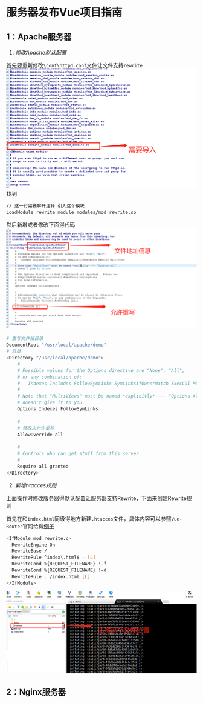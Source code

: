 # 服务器发布Vue项目指南

## 1：Apache服务器
1. *修改Apache默认配置*

首先要重新修改`\conf\httpd.conf`文件让文件支持`rewrite`
![引入模块](apacheconfig2.jpg '引入模块')
找到
```bash
// 这一行需要解开注释 引入这个模块
LoadModule rewrite_module modules/mod_rewrite.so
```

然后新增或者修改下面得代码
![修改重写支持](apacheconfig1.jpg '修改重写支持')
```bash
# 重写文件根目录
DocumentRoot "/usr/local/apache/demo"
# 目录
<Directory "/usr/local/apache/demo">
    #
    # Possible values for the Options directive are "None", "All",
    # or any combination of:
    #   Indexes Includes FollowSymLinks SymLinksifOwnerMatch ExecCGI MultiViews
    #
    # Note that "MultiViews" must be named *explicitly* --- "Options All"
    # doesn't give it to you.
    Options Indexes FollowSymLinks

    #
    # 修改未允许重写
    AllowOverride all

    #
    # Controls who can get stuff from this server.
    #
    Require all granted
</Directory>
```

2. *新增htacces规则*

上面操作时修改服务器得默认配置让服务器支持Rewrite，下面来创建Rewrite规则

首先在和`index.html`同级得地方新建`.htacces`文件，具体内容可以参照`Vue-Router`官网给得[例子](https://router.vuejs.org/zh/guide/essentials/history-mode.html#%E5%90%8E%E7%AB%AF%E9%85%8D%E7%BD%AE%E4%BE%8B%E5%AD%90)

```bash
<IfModule mod_rewrite.c>
  RewriteEngine On
  RewriteBase /
  RewriteRule ^index\.html$ - [L]
  RewriteCond %{REQUEST_FILENAME} !-f
  RewriteCond %{REQUEST_FILENAME} !-d
  RewriteRule . /index.html [L]
</IfModule>
```
![.htacces文件](htac.png '.htacces文件')


## 2：Nginx服务器